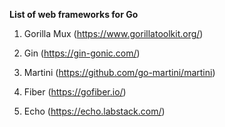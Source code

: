 **List of web frameworks for Go**

1. Gorilla Mux (https://www.gorillatoolkit.org/)

2. Gin (https://gin-gonic.com/)

3. Martini (https://github.com/go-martini/martini)

4. Fiber (https://gofiber.io/)

5. Echo (https://echo.labstack.com/)


